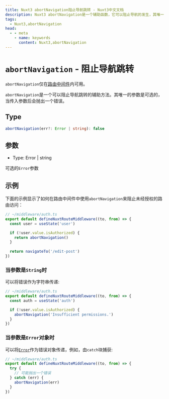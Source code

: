 ```yaml
---
title: Nuxt3 abortNavigation阻止导航跳转 - Nuxt3中文文档
description: Nuxt3 abortNavigation是一个辅助函数，它可以阻止导航的发生，其唯一的参数是可选的。当传入参数后会抛出一个错误。
tags: 
  - Nuxt3,abortNavigation
head:
  - - meta
    - name: keywords
      content: Nuxt3,abortNavigation
---
```


# `abortNavigation` - 阻止导航跳转

`abortNavigation`仅在[路由中间件](/nuxt3/directory-middleware)内可用。

`abortNavigation`是一个可以阻止导航跳转的辅助方法。其唯一的参数是可选的，当传入参数后会抛出一个错误。

## Type

```ts
abortNavigation(err?: Error | string): false
```

## 参数

-  Type: Error | string

可选的`Error`参数

## 示例

下面的示例显示了如何在路由中间件中使用`abortNavigation`来阻止未经授权的路由访问：

```ts
// ~/middleware/auth.ts
export default defineNuxtRouteMiddleware((to, from) => {
  const user = useState('user')

  if (!user.value.isAuthorized) {
    return abortNavigation()
  }
 
  return navigateTo('/edit-post')
})
```

### 当参数是`String`时

可以将错误作为字符串传递:

```ts
// ~/middleware/auth.ts
export default defineNuxtRouteMiddleware((to, from) => {
  const auth = useState('auth')

  if (!user.value.isAuthorized) {
    abortNavigation('Insufficient permissions.')
  }
})
```
### 当参数是`Error`对象时

可以将[`Error`](https://developer.mozilla.org/zh-CN/docs/Web/JavaScript/Reference/Global_Objects/Error)作为错误对象传递，例如，由`catch`块捕获:

```ts
// ~/middleware/auth.ts
export default defineNuxtRouteMiddleware((to, from) => {
  try {
    // 可能抛出一个错误
  } catch (err) {
    abortNavigation(err)
  }
})
```